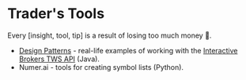 # Trader's Tools
Every [insight, tool, tip] is a result of losing too much money :crocodile:.

* [Design Patterns](https://github.com/algonell/TradersTools/tree/main/Design%20Patterns) - real-life examples of working with the [Interactive Brokers TWS API](https://interactivebrokers.github.io/tws-api/) (Java).
* Numer.ai - tools for creating symbol lists (Python).
